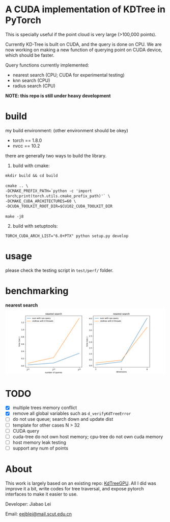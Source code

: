 # A CUDA implementation of KDTree in PyTorch

This is specially useful if the point cloud is very large (>100,000 points).

Currently KD-Tree is built on CUDA, and the query is done on CPU.
We are now working on making a new function of querying point on CUDA device, which should be faster. 

Query functions currently implemented:
- nearest search (CPU; CUDA for experimental testing)
- knn search (CPU)
- radius search (CPU)


**NOTE: this repo is still under heavy development**


# build

my build environment: (other environment should be okey)
- torch == 1.8.0
- nvcc == 10.2

there are generally two ways to build the library.
1. build with cmake:
```
mkdir build && cd build

cmake .. \
-DCMAKE_PREFIX_PATH=`python -c 'import torch;print(torch.utils.cmake_prefix_path)'` \
-DCMAKE_CUDA_ARCHITECTURES=60 \
-DCUDA_TOOLKIT_ROOT_DIR=$CU102_CUDA_TOOLKIT_DIR

make -j8
```

2. build with setuptools:
```
TORCH_CUDA_ARCH_LIST="6.0+PTX" python setup.py develop
```


# usage

please check the testing script in `test/perf/` folder.


# benchmarking

**nearest search**
![](fig/fig_time_nearest.png)


# TODO

- [x] multiple trees memory conflict
- [x] remove all global variables such as `d_verifyKdTreeError`
- [ ] do not use queue; search down and update dist
- [ ] template for other cases N > 32
- [ ] CUDA query
- [ ] cuda-tree do not own host memory; cpu-tree do not own cuda memory
- [ ] host memory leak testing
- [ ] support any num of points

# About

This work is largely based on an existing repo: [KdTreeGPU](https://github.com/johnarobinson77/KdTreeGPU).
All I did was improve it a bit, write codes for tree traversal, and expose pytorch interfaces to make it easier to use.

Developer: Jiabao Lei

Email: eejblei@mail.scut.edu.cn
